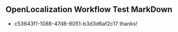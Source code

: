 ## OpenLocalization Workflow Test MarkDown
* c53643f1-1088-47d8-8051-b3d3d6af2c17 
thanks!<!--HONumber=Feb16_HO4-->
